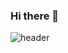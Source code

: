 ### Hi there 👋

![header](https://capsule-render.vercel.app/api?type=wave&color=auto&height=300&section=header&text=백엔드%20개발자%20코다👋&fontSize=80)

<!--
**yjksw/yjksw** is a ✨ _special_ ✨ repository because its `README.md` (this file) appears on your GitHub profile.

Here are some ideas to get you started:

- 🔭 I’m currently working on ...
- 🌱 I’m currently learning ...
- 👯 I’m looking to collaborate on ...
- 🤔 I’m looking for help with ...
- 💬 Ask me about ...
- 📫 How to reach me: ...
- 😄 Pronouns: ...
- ⚡ Fun fact: ...
-->
